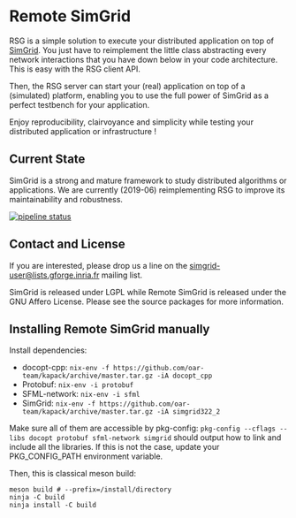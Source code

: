 # Remote SimGrid

RSG is a simple solution to execute your distributed
application on top of [SimGrid](http://simgrid.org/). You just have to
reimplement the little class abstracting every network interactions
that you have down below in your code architecture. This is easy with
the RSG client API.

Then, the RSG server can start your (real) application on top of a
(simulated) platform, enabling you to use the full power of SimGrid as
a perfect testbench for your application.

Enjoy reproducibility, clairvoyance and simplicity while testing your
distributed application or infrastructure !

## Current State

SimGrid is a strong and mature framework to study distributed
algorithms or applications.
We are currently (2019-06) reimplementing RSG to improve its maintainability and robustness.

[![pipeline status](https://framagit.org/simgrid/remote-simgrid/badges/master/pipeline.svg)](https://framagit.org/simgrid/remote-simgrid/pipelines)

## Contact and License

If you are interested, please drop us a line on the
simgrid-user@lists.gforge.inria.fr mailing list.

SimGrid is released under LGPL while Remote SimGrid is released under
the GNU Affero License. Please see the source packages for more
information.

## Installing Remote SimGrid manually

Install dependencies:
- docopt-cpp: `nix-env -f https://github.com/oar-team/kapack/archive/master.tar.gz -iA docopt_cpp`
- Protobuf: `nix-env -i protobuf`
- SFML-network: `nix-env -i sfml`
- SimGrid: `nix-env -f https://github.com/oar-team/kapack/archive/master.tar.gz -iA simgrid322_2`

Make sure all of them are accessible by pkg-config:
`pkg-config --cflags --libs docopt protobuf sfml-network simgrid` should
output how to link and include all the libraries.
If this is not the case, update your PKG_CONFIG_PATH environment variable.

Then, this is classical meson build:

```
meson build # --prefix=/install/directory
ninja -C build
ninja install -C build
```
